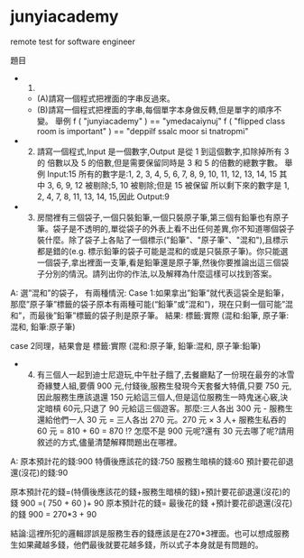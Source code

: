 # junyiacademy
remote test for software engineer

題目

- 1. 
    - (A)請寫一個程式把裡面的字串反過來。 
    - (B)請寫一個程式把裡面的字串,每個單字本身做反轉,但是單字的順序不變。 
舉例 
f ( "junyiacademy" ) == "ymedacaiynuj" f ( "flipped class room is important" ) == "deppilf ssalc moor si tnatropmi" 

- 2. 請寫一個程式,Input 是一個數字,Output 是從 1 到這個數字,扣除掉所有 3 的 
倍數以及 5 的倍數,但是需要保留同時是 3 和 5 的倍數的總數字數。 
舉例 
Input:15 所有的數字是:1, 2, 3, 4, 5, 6, 7, 8, 9, 10, 11, 12, 13, 14, 15 其中 3, 6, 9, 12 被剔除;5, 10 被剔除;但是 15 被保留 所以剩下來的數字是 1, 2, 4, 7, 8, 11, 13, 14, 15,因此 Output:9 

- 3. 房間裡有三個袋子,一個只裝鉛筆,一個只裝原子筆,第三個有鉛筆也有原子筆。袋子是不透明的,單從袋子的外表上看不出任何差異,你不知道哪個袋子裝什麼。除了袋子上各貼了一個標示("鉛筆"、"原子筆"、"混和"),且標示都是錯的(e.g. 標示鉛筆的袋子可能是混和的或是只裝原子筆)。你只能選一個袋子,拿出裡面一支筆,看是鉛筆還是原子筆,然後你要推論出這三個袋子分別的情況。請列出你的作法,以及解釋為什麼這樣可以找到答案。 

A: 選”混和”的袋子，
有兩種情況:
Case 1:如果拿出”鉛筆”就代表這袋全是鉛筆，那麼”原子筆”標籤的袋子原本有兩種可能(“鉛筆”或”混和”)，現在只剩一個可能”混和”，而最後”鉛筆”標籤的袋子則是原子筆。
結果:
標籤:實際 (混和:鉛筆, 原子筆:混和, 鉛筆:原子筆)

case 2同理，結果會是
標籤:實際 (混和:原子筆, 鉛筆:混和, 原子筆:鉛筆)

- 4. 有三個人一起到迪士尼遊玩,中午肚子餓了,去餐廳點了一份現在最夯的冰雪奇緣雙人組,要價 900 元,付錢後,服務生發現今天套餐大特價,只要 750 元,因此服務生應該退還 150 元給這三個人,但是這位服務生一時鬼迷心竅,決定暗槓 60元,只退了 90 元給這三個遊客。那麼:三人各出 300 元 - 服務生還給他們一人 30 元 = 三人各出 270 元。270 元 × 3 人+ 服務生私吞的 60 元 = 810 + 60 = 870 !? 怎麼不是 900 元呢?還有 30 元去哪了呢?請用敘述的方式,儘量清楚解釋問題出在哪裡。 

A:
原本預計花的錢:900
特價後應該花的錢:750
服務生暗槓的錢:60
預計要花卻退還(沒花)的錢:90

原本預計花的錢=(特價後應該花的錢+服務生暗槓的錢)+預計要花卻退還(沒花)的錢
    900      =(    750      +     60      )+        90
原本預計花的錢=           最後花的錢         +預計要花卻退還(沒花)的錢
    900      =             270*3           +        90

結論:這裡所犯的邏輯謬誤是服務生吞的錢應該是在270*3裡面。也可以想成服務生如果藏越多錢，他們最後就要花越多錢，所以式子本身就是有問題的。
